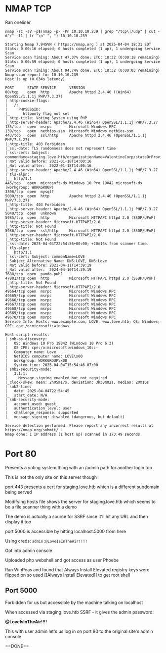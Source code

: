 # NMAP TCP

Ran oneliner

```
nmap -sC -sV -p$(nmap -p- -Pn 10.10.10.239 | grep "/tcp\|/udp" | cut -d"/" -f1 | tr "\n" ", ") 10.10.10.239
```


```
Starting Nmap 7.94SVN ( https://nmap.org ) at 2025-04-04 18:31 EDT
Stats: 0:00:16 elapsed; 0 hosts completed (1 up), 1 undergoing Service Scan
Service scan Timing: About 47.37% done; ETC: 18:32 (0:00:18 remaining)
Stats: 0:00:59 elapsed; 0 hosts completed (1 up), 1 undergoing Service Scan
Service scan Timing: About 94.74% done; ETC: 18:32 (0:00:03 remaining)
Nmap scan report for 10.10.10.239
Host is up (0.034s latency).

PORT      STATE SERVICE      VERSION
80/tcp    open  http         Apache httpd 2.4.46 ((Win64) OpenSSL/1.1.1j PHP/7.3.27)
| http-cookie-flags: 
|   /: 
|     PHPSESSID: 
|_      httponly flag not set
|_http-title: Voting System using PHP
|_http-server-header: Apache/2.4.46 (Win64) OpenSSL/1.1.1j PHP/7.3.27
135/tcp   open  msrpc        Microsoft Windows RPC
139/tcp   open  netbios-ssn  Microsoft Windows netbios-ssn
443/tcp   open  ssl/http     Apache httpd 2.4.46 (OpenSSL/1.1.1j PHP/7.3.27)
|_http-title: 403 Forbidden
|_ssl-date: TLS randomness does not represent time
| ssl-cert: Subject: commonName=staging.love.htb/organizationName=ValentineCorp/stateOrProvinceName=m/countryName=in
| Not valid before: 2021-01-18T14:00:16
|_Not valid after:  2022-01-18T14:00:16
|_http-server-header: Apache/2.4.46 (Win64) OpenSSL/1.1.1j PHP/7.3.27
| tls-alpn: 
|_  http/1.1
445/tcp   open  microsoft-ds Windows 10 Pro 19042 microsoft-ds (workgroup: WORKGROUP)
3306/tcp  open  mysql?
5000/tcp  open  http         Apache httpd 2.4.46 (OpenSSL/1.1.1j PHP/7.3.27)
|_http-title: 403 Forbidden
|_http-server-header: Apache/2.4.46 (Win64) OpenSSL/1.1.1j PHP/7.3.27
5040/tcp  open  unknown
5985/tcp  open  http         Microsoft HTTPAPI httpd 2.0 (SSDP/UPnP)
|_http-server-header: Microsoft-HTTPAPI/2.0
|_http-title: Not Found
5986/tcp  open  ssl/http     Microsoft HTTPAPI httpd 2.0 (SSDP/UPnP)
|_http-server-header: Microsoft-HTTPAPI/2.0
|_http-title: Not Found
|_ssl-date: 2025-04-04T22:54:56+00:00; +20m16s from scanner time.
| tls-alpn: 
|_  http/1.1
| ssl-cert: Subject: commonName=LOVE
| Subject Alternative Name: DNS:LOVE, DNS:Love
| Not valid before: 2021-04-11T14:39:19
|_Not valid after:  2024-04-10T14:39:19
7680/tcp  open  pando-pub?
47001/tcp open  http         Microsoft HTTPAPI httpd 2.0 (SSDP/UPnP)
|_http-title: Not Found
|_http-server-header: Microsoft-HTTPAPI/2.0
49664/tcp open  msrpc        Microsoft Windows RPC
49665/tcp open  msrpc        Microsoft Windows RPC
49666/tcp open  msrpc        Microsoft Windows RPC
49667/tcp open  msrpc        Microsoft Windows RPC
49668/tcp open  msrpc        Microsoft Windows RPC
49669/tcp open  msrpc        Microsoft Windows RPC
49670/tcp open  msrpc        Microsoft Windows RPC
Service Info: Hosts: www.example.com, LOVE, www.love.htb; OS: Windows; CPE: cpe:/o:microsoft:windows

Host script results:
| smb-os-discovery: 
|   OS: Windows 10 Pro 19042 (Windows 10 Pro 6.3)
|   OS CPE: cpe:/o:microsoft:windows_10::-
|   Computer name: Love
|   NetBIOS computer name: LOVE\x00
|   Workgroup: WORKGROUP\x00
|_  System time: 2025-04-04T15:54:46-07:00
| smb2-security-mode: 
|   3:1:1: 
|_    Message signing enabled but not required
|_clock-skew: mean: 2h05m17s, deviation: 3h30m02s, median: 20m16s
| smb2-time: 
|   date: 2025-04-04T22:54:45
|_  start_date: N/A
| smb-security-mode: 
|   account_used: guest
|   authentication_level: user
|   challenge_response: supported
|_  message_signing: disabled (dangerous, but default)

Service detection performed. Please report any incorrect results at https://nmap.org/submit/ .
Nmap done: 1 IP address (1 host up) scanned in 173.49 seconds
```



# Port 80

Presents a voting system thing with an /admin path for another login too

This is not the only site on this server though

port 443 presents a cert for staging.love.htb which is a different subdomain being served

Modifying hosts file shows the server for staging.love.htb which seems to be a file scanner thing with a demo

The demo is actually a source for SSRF since it'll hit any URL and then display it too

port 5000 is accessible by hitting localhost:5000 from here

Using creds:
`admin:@LoveIsInTheAir!!!!`

Got into admin console

Uploaded php webshell and got access as user Phoebe

Ran WinPeas and found that Always Install Elevated registry keys were flipped on so used [[Always Install Elevated]] to get root shell

## Port 5000

Forbidden for us but accessible by the machine talking on localhost

When accessed via staging.love.htb SSRF - it gives the admin password:

**@LoveIsInTheAir!!!!**

This with user admin let's us log in on port 80 to the original site's admin console

==DONE==
